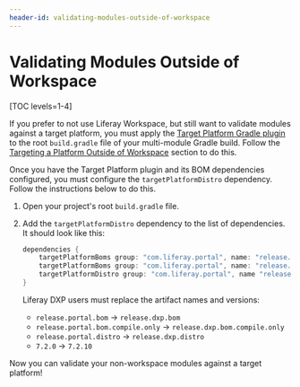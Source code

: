 ```yaml
---
header-id: validating-modules-outside-of-workspace
---
```


# Validating Modules Outside of Workspace

[TOC levels=1-4]

If you prefer to not use Liferay Workspace, but still want to validate modules
against a target platform, you must apply the
[Target Platform Gradle plugin](/docs/7-2/reference/-/knowledge_base/r/target-platform-gradle-plugin)
to the root `build.gradle` file of your multi-module Gradle build. Follow the
[Targeting a Platform Outside of Workspace](/docs/7-2/reference/-/knowledge_base/r/targeting-a-platform-outside-of-workspace)
section to do this.

Once you have the Target Platform plugin and its BOM dependencies configured,
you must configure the `targetPlatformDistro` dependency. Follow the
instructions below to do this.

1.  Open your project's root `build.gradle` file.

2.  Add the `targetPlatformDistro` dependency to the list of dependencies. It
    should look like this:

    ```groovy
    dependencies {
        targetPlatformBoms group: "com.liferay.portal", name: "release.portal.bom", version: "7.2.0"
        targetPlatformBoms group: "com.liferay.portal", name: "release.portal.bom.compile.only", version: "7.2.0"
        targetPlatformDistro group: "com.liferay.portal", name "release.portal.distro", version: "7.2.0"
    }
    ```

    Liferay DXP users must replace the artifact names and versions:
    
    - `release.portal.bom` &rarr; `release.dxp.bom`
    - `release.portal.bom.compile.only` &rarr; `release.dxp.bom.compile.only`
    - `release.portal.distro` &rarr; `release.dxp.distro`
    - `7.2.0` &rarr; `7.2.10`

Now you can validate your non-workspace modules against a target platform!
